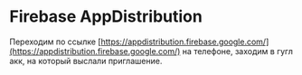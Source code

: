 # Firebase AppDistribution

Переходим по ссылке [https://appdistribution.firebase.google.com/](https://appdistribution.firebase.google.com/) на телефоне, заходим в гугл акк, на который выслали приглашение.&#x20;
